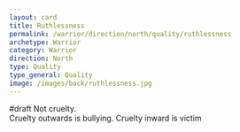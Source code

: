 ```yaml
---
layout: card
title: Ruthlessness
permalink: /warrior/direction/north/quality/ruthlessness
archetype: Warrior
category: Warrior
direction: North
type: Quality
type_general: Quality
image: /images/back/ruthlessness.jpg
---
```

#draft Not cruelty.  
Cruelty outwards is bullying. Cruelty inward is victim
